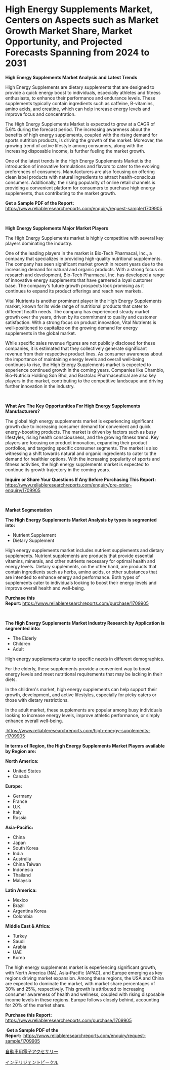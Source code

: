 <p><h1>High Energy Supplements Market, Centers on Aspects such as Market Growth Market Share, Market Opportunity, and Projected Forecasts Spanning from 2024 to 2031</h1></p><p><strong>High Energy Supplements Market Analysis and Latest Trends</strong></p>
<p><p>High Energy Supplements are dietary supplements that are designed to provide a quick energy boost to individuals, especially athletes and fitness enthusiasts, to enhance their performance and endurance levels. These supplements typically contain ingredients such as caffeine, B-vitamins, amino acids, and creatine, which can help increase energy levels and improve focus and concentration.</p><p>The High Energy Supplements Market is expected to grow at a CAGR of 5.6% during the forecast period. The increasing awareness about the benefits of high energy supplements, coupled with the rising demand for sports nutrition products, is driving the growth of the market. Moreover, the growing trend of active lifestyle among consumers, along with the increasing disposable income, is further fueling the market growth.</p><p>One of the latest trends in the High Energy Supplements Market is the introduction of innovative formulations and flavors to cater to the evolving preferences of consumers. Manufacturers are also focusing on offering clean label products with natural ingredients to attract health-conscious consumers. Additionally, the rising popularity of online retail channels is providing a convenient platform for consumers to purchase high energy supplements, thus contributing to the market growth.</p></p>
<p><strong>Get a Sample PDF of the Report:&nbsp;</strong> <a href="https://www.reliableresearchreports.com/enquiry/request-sample/1709905">https://www.reliableresearchreports.com/enquiry/request-sample/1709905</a></p>
<p>&nbsp;</p>
<p><strong>High Energy Supplements Major Market Players</strong></p>
<p><p>The High Energy Supplements market is highly competitive with several key players dominating the industry. </p><p>One of the leading players in the market is Bio-Tech Pharmacal, Inc., a company that specializes in providing high-quality nutritional supplements. The company has seen significant market growth in recent years due to the increasing demand for natural and organic products. With a strong focus on research and development, Bio-Tech Pharmacal, Inc. has developed a range of innovative energy supplements that have garnered a loyal customer base. The company's future growth prospects look promising as it continues to expand its product offerings and reach new markets.</p><p>Vital Nutrients is another prominent player in the High Energy Supplements market, known for its wide range of nutritional products that cater to different health needs. The company has experienced steady market growth over the years, driven by its commitment to quality and customer satisfaction. With a strong focus on product innovation, Vital Nutrients is well-positioned to capitalize on the growing demand for energy supplements in the global market.</p><p>While specific sales revenue figures are not publicly disclosed for these companies, it is estimated that they collectively generate significant revenue from their respective product lines. As consumer awareness about the importance of maintaining energy levels and overall well-being continues to rise, the High Energy Supplements market is expected to experience continued growth in the coming years. Companies like Chambio, Bio-Nutricia Holding Sdn Bhd, and Bactolac Pharmaceutical are also key players in the market, contributing to the competitive landscape and driving further innovation in the industry.</p></p>
<p>&nbsp;</p>
<p><strong>What Are The Key Opportunities For High Energy Supplements Manufacturers?</strong></p>
<p><p>The global high energy supplements market is experiencing significant growth due to increasing consumer demand for convenient and quick energy-boosting products. The market is driven by factors such as busy lifestyles, rising health consciousness, and the growing fitness trend. Key players are focusing on product innovation, expanding their product portfolios, and targeting specific consumer segments. The market is also witnessing a shift towards natural and organic ingredients to cater to the demand for healthier options. With the increasing popularity of sports and fitness activities, the high energy supplements market is expected to continue its growth trajectory in the coming years.</p></p>
<p><strong>Inquire or Share Your Questions If Any Before Purchasing This Report:</strong> <a href="https://www.reliableresearchreports.com/enquiry/pre-order-enquiry/1709905">https://www.reliableresearchreports.com/enquiry/pre-order-enquiry/1709905</a></p>
<p>&nbsp;</p>
<p><strong>Market Segmentation</strong></p>
<p><strong>The High Energy Supplements Market Analysis by types is segmented into:</strong></p>
<p><ul><li>Nutrient Supplement</li><li>Dietary Supplement</li></ul></p>
<p><p>High energy supplements market includes nutrient supplements and dietary supplements. Nutrient supplements are products that provide essential vitamins, minerals, and other nutrients necessary for optimal health and energy levels. Dietary supplements, on the other hand, are products that contain ingredients such as herbs, amino acids, or other substances that are intended to enhance energy and performance. Both types of supplements cater to individuals looking to boost their energy levels and improve overall health and well-being.</p></p>
<p><strong>Purchase this Report:&nbsp;</strong><a href="https://www.reliableresearchreports.com/purchase/1709905">https://www.reliableresearchreports.com/purchase/1709905</a></p>
<p>&nbsp;</p>
<p><strong>The High Energy Supplements Market Industry Research by Application is segmented into:</strong></p>
<p><ul><li>The Elderly</li><li>Children</li><li>Adult</li></ul></p>
<p><p>High energy supplements cater to specific needs in different demographics. </p><p>For the elderly, these supplements provide a convenient way to boost energy levels and meet nutritional requirements that may be lacking in their diets. </p><p>In the children's market, high energy supplements can help support their growth, development, and active lifestyles, especially for picky eaters or those with dietary restrictions. </p><p>In the adult market, these supplements are popular among busy individuals looking to increase energy levels, improve athletic performance, or simply enhance overall well-being.</p></p>
<p><a href="https://www.reliableresearchreports.com/high-energy-supplements-r1709905">&nbsp;https://www.reliableresearchreports.com/high-energy-supplements-r1709905</a></p>
<p><strong>In terms of Region, the High Energy Supplements Market Players available by Region are:</strong></p>
<p>
    <p> <strong> North America: </strong>
        <ul>
            <li>United States</li>
            <li>Canada</li>
        </ul>
        </p> 
    <p> <strong> Europe: </strong>
        <ul>
            <li>Germany</li>
            <li>France</li>
            <li>U.K.</li>
            <li>Italy</li>
            <li>Russia</li>
        </ul>
        </p> 
    <p> <strong> Asia-Pacific: </strong>
        <ul>
            <li>China</li>
            <li>Japan</li>
            <li>South Korea</li>
            <li>India</li>
            <li>Australia</li>
            <li>China Taiwan</li>
            <li>Indonesia</li>
            <li>Thailand</li>
            <li>Malaysia</li>
        </ul>
        </p> 
    <p> <strong> Latin America: </strong>
        <ul>
            <li>Mexico</li>
            <li>Brazil</li>
            <li>Argentina Korea</li>
            <li>Colombia</li>
        </ul>
        </p> 
    <p> <strong> Middle East & Africa: </strong>
        <ul>
            <li>Turkey</li>
            <li>Saudi</li>
            <li>Arabia</li>
            <li>UAE</li>
            <li>Korea</li>
        </ul>
    </p>
    </p>
<p><p>The high energy supplements market is experiencing significant growth, with North America (NA), Asia-Pacific (APAC), and Europe emerging as key regions driving market expansion. Among these regions, the USA and China are expected to dominate the market, with market share percentages of 30% and 25%, respectively. This growth is attributed to increasing consumer awareness of health and wellness, coupled with rising disposable income levels in these regions. Europe follows closely behind, accounting for 20% of the market share.</p></p>
<p><strong>Purchase this Report: </strong><a href="https://www.reliableresearchreports.com/purchase/1709905">https://www.reliableresearchreports.com/purchase/1709905</a></p>
<p>&nbsp;<strong>Get a Sample PDF of the Report:&nbsp;&nbsp;</strong><a href="https://www.reliableresearchreports.com/enquiry/request-sample/1709905">https://www.reliableresearchreports.com/enquiry/request-sample/1709905</a></p>
<p><strong></strong></p>
<p><p><a href="https://github.com/RodHoppe07/Market-Research-Report-List-1/blob/main/470251719197.md">自動車用電子アクセサリー</a></p><p><a href="https://github.com/laurenreichert/Market-Research-Report-List-1/blob/main/317043419196.md">インテリジェントビークル</a></p></p>